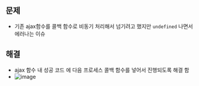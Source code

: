 ## 문제
- 기존 ajax함수를 콜백 함수로 비동기 처리해서 넘기려고 했지만 `undefined` 나면서 에러나는 이슈

## 해결
- ajax 함수 내 성공 코드 에 다음 프로세스 콜백 함수를 넣어서 진행되도록 해결 함
- ![image](https://github.com/hyunolike/troubleshooting-docs/assets/61215550/a9db193e-61fc-4c6e-b5e6-54eac3963eb7)
